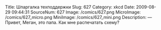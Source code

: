 Title: Шпаргалка техподдержки 
Slug: 627 
Category: xkcd 
Date: 2009-08-29 09:44:31 
SourceNum: 627 
Image: /comics/627.png 
MicroImage: /comics/627_micro.png 
MiniImage: /comics/627_mini.png 
Description: — Привет, Меган, это папа. Как мне распечатать схему? 


